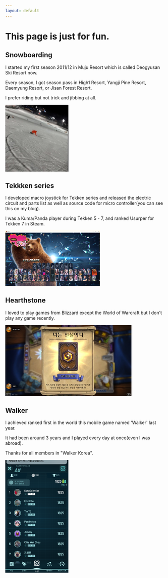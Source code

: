 ```yaml
---
layout: default
---
```


# This page is just for fun.

## Snowboarding

I started my first season 2011/12 in Muju Resort which is called Deogyusan Ski Resort now.

Every season, I got season pass in High1 Resort, Yangji Pine Resort, Daemyung Resort, or Jisan Forest Resort.

I prefer riding but not trick and jibbing at all.

<img src="./assets/img/carving_turn.jpeg" width="200"/>

## Tekkken series

I developed macro joystick for Tekken series and released the electric circuit and parts list as well as source code for micro controller(you can see this on my blog).

I was a Kuma/Panda player during Tekken 5 - 7, and ranked Usurper for Tekken 7 in Steam.

<img src='./assets/img/tekken7.png' width='300'/>

## Hearthstone

I loved to play games from Blizzard except the World of Warcraft but I don't play any game recently.

<img src="./assets/img/hearthstone.jpg" width="400"/>

## Walker

I achieved ranked first in the world this mobile game named 'Walker' last year.

It had been around 3 years and I played every day at once(even I was abroad).

Thanks for all members in "Walker Korea".

<img src="./assets/img/walker.png" width="200"/>

<!--

Text can be **bold**, _italic_, or ~~strikethrough~~.

[Link to another page](./another-page.html).

There should be whitespace between paragraphs.

There should be whitespace between paragraphs. We recommend including a README, or a file with information about your project.

# Header 1

This is a normal paragraph following a header. GitHub is a code hosting platform for version control and collaboration. It lets you and others work together on projects from anywhere.

## Header 2

> This is a blockquote following a header.
>
> When something is important enough, you do it even if the odds are not in your favor.

### Header 3

```js
// Javascript code with syntax highlighting.
var fun = function lang(l) {
  dateformat.i18n = require('./lang/' + l)
  return true;
}
```

```ruby
# Ruby code with syntax highlighting
GitHubPages::Dependencies.gems.each do |gem, version|
  s.add_dependency(gem, "= #{version}")
end
```

#### Header 4

*   This is an unordered list following a header.
*   This is an unordered list following a header.
*   This is an unordered list following a header.

##### Header 5

1.  This is an ordered list following a header.
2.  This is an ordered list following a header.
3.  This is an ordered list following a header.

###### Header 6

| head1        | head two          | three |
|:-------------|:------------------|:------|
| ok           | good swedish fish | nice  |
| out of stock | good and plenty   | nice  |
| ok           | good `oreos`      | hmm   |
| ok           | good `zoute` drop | yumm  |

### There's a horizontal rule below this.

* * *

### Here is an unordered list:

*   Item foo
*   Item bar
*   Item baz
*   Item zip

### And an ordered list:

1.  Item one
1.  Item two
1.  Item three
1.  Item four

### And a nested list:

- level 1 item
  - level 2 item
  - level 2 item
    - level 3 item
    - level 3 item
- level 1 item
  - level 2 item
  - level 2 item
  - level 2 item
- level 1 item
  - level 2 item
  - level 2 item
- level 1 item

### Small image

<img src="https://i.dlpng.com/static/png/390169_thumb.png" width="200"/>

### Large image

![Branching](https://guides.github.com/activities/hello-world/branching.png)


### Definition lists can be used with HTML syntax.

<dl>
<dt>Name</dt>
<dd>Woonghee Lee</dd>
<dt>Lives in</dt>
<dd>Ansan</dd>
</dl>

```
Long, single-line code blocks should not wrap. They should horizontally scroll if they are too long. This line should be long enough to demonstrate this.
```

```
The final element.
```
-->
